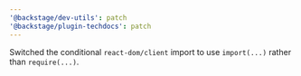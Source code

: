 ```yaml
---
'@backstage/dev-utils': patch
'@backstage/plugin-techdocs': patch
---
```


Switched the conditional `react-dom/client` import to use `import(...)` rather than `require(...)`.
